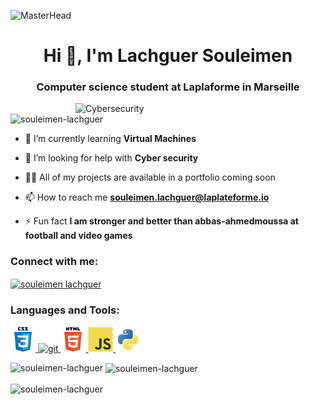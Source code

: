 ![MasterHead](https://db0dce98.rocketcdn.me/wp-content/uploads/2021/04/DALL%C2%B7E-2024-01-23-17.44.21-Creation-dune-illustration-plus-specifique-a-la-cybersecurite-pour-un-article-en-format-16_9.-Limage-doit-evoquer-clairement-la-cybersecurite-avec-.png)
<h1 align="center">Hi 👋, I'm Lachguer Souleimen</h1>
<h3 align="center">Computer science student at Laplaforme in Marseille</h3>
<img align="right" alt="Cybersecurity" width="400" src="https://www.electric.ai/wp-content/uploads/Blog-Cybersecurity-Best-Practices-Refresh.gif">


<p align="left"> <img src="https://komarev.com/ghpvc/?username=souleimen-lachguer&label=Profile%20views&color=0e75b6&style=flat" alt="souleimen-lachguer" /> </p>

- 🌱 I’m currently learning **Virtual Machines**

- 🤝 I’m looking for help with **Cyber security**

- 👨‍💻 All of my projects are available in a portfolio coming soon

- 📫 How to reach me **souleimen.lachguer@laplateforme.io**

- ⚡ Fun fact **I am stronger and better than abbas-ahmedmoussa at football and video games**

<h3 align="left">Connect with me:</h3>
<p align="left">
<a href="https://linkedin.com/in/souleimen lachguer" target="blank"><img align="center" src="https://raw.githubusercontent.com/rahuldkjain/github-profile-readme-generator/master/src/images/icons/Social/linked-in-alt.svg" alt="souleimen lachguer" height="30" width="40" /></a>
</p>

<h3 align="left">Languages and Tools:</h3>
<p align="left"> <a href="https://www.w3schools.com/css/" target="_blank" rel="noreferrer"> <img src="https://raw.githubusercontent.com/devicons/devicon/master/icons/css3/css3-original-wordmark.svg" alt="css3" width="40" height="40"/> </a> <a href="https://git-scm.com/" target="_blank" rel="noreferrer"> <img src="https://www.vectorlogo.zone/logos/git-scm/git-scm-icon.svg" alt="git" width="40" height="40"/> </a> <a href="https://www.w3.org/html/" target="_blank" rel="noreferrer"> <img src="https://raw.githubusercontent.com/devicons/devicon/master/icons/html5/html5-original-wordmark.svg" alt="html5" width="40" height="40"/> </a> <a href="https://developer.mozilla.org/en-US/docs/Web/JavaScript" target="_blank" rel="noreferrer"> <img src="https://raw.githubusercontent.com/devicons/devicon/master/icons/javascript/javascript-original.svg" alt="javascript" width="40" height="40"/> </a> <a href="https://www.python.org" target="_blank" rel="noreferrer"> <img src="https://raw.githubusercontent.com/devicons/devicon/master/icons/python/python-original.svg" alt="python" width="40" height="40"/> </a> </p>

<p><img align="left" src="https://github-readme-stats.vercel.app/api/top-langs?username=souleimen-lachguer&show_icons=true&locale=en&layout=compact" alt="souleimen-lachguer" /></p>

<p>&nbsp;<img align="center" src="https://github-readme-stats.vercel.app/api?username=souleimen-lachguer&show_icons=true&locale=en" alt="souleimen-lachguer" /></p>

<p><img align="center" src="https://github-readme-streak-stats.herokuapp.com/?user=souleimen-lachguer&" alt="souleimen-lachguer" /></p>


